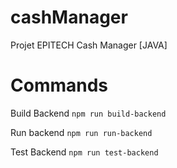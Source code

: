 # cashManager
Projet EPITECH Cash Manager [JAVA]

# Commands

Build Backend
`npm run build-backend`

Run backend
`npm run run-backend`

Test Backend
`npm run test-backend`

